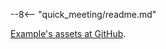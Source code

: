 --8<-- "quick_meeting/readme.md"

[Example's assets at GitHub](https://github.com/jndiogo/sibila/tree/main/examples/quick_meeting).
